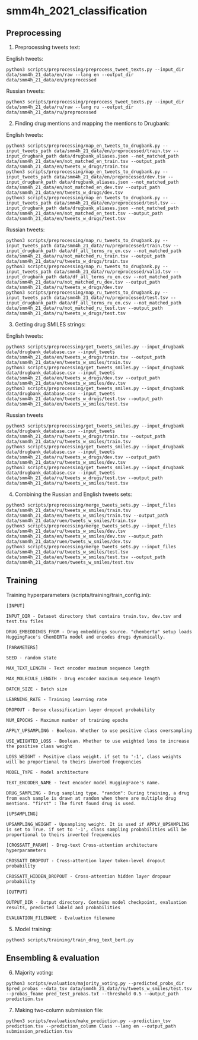 # smm4h_2021_classification


## Preprocessing

1. Preprocessing tweets text:

English tweets:
```
python3 scripts/preprocessing/preprocess_tweet_texts.py --input_dir data/smm4h_21_data/en/raw --lang en --output_dir data/smm4h_21_data/en/preprocessed
```
Russian tweets:
```
python3 scripts/preprocessing/preprocess_tweet_texts.py --input_dir data/smm4h_21_data/ru/raw --lang ru --output_dir data/smm4h_21_data/ru/preprocessed
```
2. Finding drug mentions and mapping the mentions to Drugbank:

English tweets:
```
python3 scripts/preprocessing/map_en_tweets_to_drugbank.py --input_tweets_path data/smm4h_21_data/en/preprocessed/train.tsv --input_drugbank_path data/drugbank_aliases.json --not_matched_path data/smm4h_21_data/en/not_matched_en_train.tsv --output_path data/smm4h_21_data/en/tweets_w_drugs/train.tsv
python3 scripts/preprocessing/map_en_tweets_to_drugbank.py --input_tweets_path data/smm4h_21_data/en/preprocessed/dev.tsv --input_drugbank_path data/drugbank_aliases.json --not_matched_path data/smm4h_21_data/en/not_matched_en_dev.tsv --output_path data/smm4h_21_data/en/tweets_w_drugs/dev.tsv
python3 scripts/preprocessing/map_en_tweets_to_drugbank.py --input_tweets_path data/smm4h_21_data/en/preprocessed/test.tsv --input_drugbank_path data/drugbank_aliases.json --not_matched_path data/smm4h_21_data/en/not_matched_en_test.tsv --output_path data/smm4h_21_data/en/tweets_w_drugs/test.tsv
```
Russian tweets:
```
python3 scripts/preprocessing/map_ru_tweets_to_drugbank.py --input_tweets_path data/smm4h_21_data/ru/preprocessed/train.tsv --input_drugbank_path data/df_all_terms_ru_en.csv --not_matched_path data/smm4h_21_data/ru/not_matched_ru_train.tsv --output_path data/smm4h_21_data/ru/tweets_w_drugs/train.tsv
python3 scripts/preprocessing/map_ru_tweets_to_drugbank.py --input_tweets_path data/smm4h_21_data/ru/preprocessed/valid.tsv --input_drugbank_path data/df_all_terms_ru_en.csv --not_matched_path data/smm4h_21_data/ru/not_matched_ru_dev.tsv --output_path data/smm4h_21_data/ru/tweets_w_drugs/dev.tsv
python3 scripts/preprocessing/map_ru_tweets_to_drugbank.py --input_tweets_path data/smm4h_21_data/ru/preprocessed/test.tsv --input_drugbank_path data/df_all_terms_ru_en.csv --not_matched_path data/smm4h_21_data/ru/not_matched_ru_test.tsv --output_path data/smm4h_21_data/ru/tweets_w_drugs/test.tsv
```

3. Getting drug SMILES strings:

English tweets:
```
python3 scripts/preprocessing/get_tweets_smiles.py --input_drugbank data/drugbank_database.csv --input_tweets data/smm4h_21_data/en/tweets_w_drugs/train.tsv --output_path data/smm4h_21_data/en/tweets_w_smiles/train.tsv
python3 scripts/preprocessing/get_tweets_smiles.py --input_drugbank data/drugbank_database.csv --input_tweets data/smm4h_21_data/en/tweets_w_drugs/dev.tsv --output_path data/smm4h_21_data/en/tweets_w_smiles/dev.tsv
python3 scripts/preprocessing/get_tweets_smiles.py --input_drugbank data/drugbank_database.csv --input_tweets data/smm4h_21_data/en/tweets_w_drugs/test.tsv --output_path data/smm4h_21_data/en/tweets_w_smiles/test.tsv
```
Russian tweets

```
python3 scripts/preprocessing/get_tweets_smiles.py --input_drugbank data/drugbank_database.csv --input_tweets data/smm4h_21_data/ru/tweets_w_drugs/train.tsv --output_path data/smm4h_21_data/ru/tweets_w_smiles/train.tsv
python3 scripts/preprocessing/get_tweets_smiles.py --input_drugbank data/drugbank_database.csv --input_tweets data/smm4h_21_data/ru/tweets_w_drugs/dev.tsv --output_path data/smm4h_21_data/ru/tweets_w_smiles/dev.tsv
python3 scripts/preprocessing/get_tweets_smiles.py --input_drugbank data/drugbank_database.csv --input_tweets data/smm4h_21_data/ru/tweets_w_drugs/test.tsv --output_path data/smm4h_21_data/ru/tweets_w_smiles/test.tsv
```

4. Combining the Russian and English tweets sets:
```
python3 scripts/preprocessing/merge_tweets_sets.py --input_files data/smm4h_21_data/ru/tweets_w_smiles/train.tsv data/smm4h_21_data/en/tweets_w_smiles/train.tsv --output_path data/smm4h_21_data/ruen/tweets_w_smiles/train.tsv
python3 scripts/preprocessing/merge_tweets_sets.py --input_files data/smm4h_21_data/ru/tweets_w_smiles/dev.tsv data/smm4h_21_data/en/tweets_w_smiles/dev.tsv --output_path data/smm4h_21_data/ruen/tweets_w_smiles/dev.tsv
python3 scripts/preprocessing/merge_tweets_sets.py --input_files data/smm4h_21_data/ru/tweets_w_smiles/test.tsv data/smm4h_21_data/en/tweets_w_smiles/test.tsv --output_path data/smm4h_21_data/ruen/tweets_w_smiles/test.tsv
```


## Training

Training hyperparameters (scripts/training/train_config.ini):

	[INPUT]
  
	INPUT_DIR - Dataset directory that contains train.tsv, dev.tsv and test.tsv files
  
	DRUG_EMBEDDINGS_FROM - Drug embeddings source. "chemberta" setup loads HuggingFace's ChemBERTa model and encodes drugs dynamically.
  
	[PARAMETERS]
  
	SEED - random state
  
	MAX_TEXT_LENGTH - Text encoder maximum sequence length
  
	MAX_MOLECULE_LENGTH - Drug encoder maximum sequence length
  
	BATCH_SIZE - Batch size
  
	LEARNING_RATE - Training learning rate
  
	DROPOUT - Dense classification layer dropout probability
  
	NUM_EPOCHS - Maximum number of training epochs
  
	APPLY_UPSAMPLING - Boolean. Whether to use positive class oversampling
  
	USE_WEIGHTED_LOSS - Boolean. Whether to use weighted loss to increase the positive class weight

	LOSS_WEIGHT - Positive class weight. if set to '-1', class weights will be proportional to theirs inverted frequencies
  
	MODEL_TYPE - Model architecture
  
	TEXT_ENCODER_NAME - Text encoder model HuggingFace's name.
  
	DRUG_SAMPLING - Drug sampling type. "random": During training, a drug from each sample is drawn at random when there are multiple drug mentions. "first" : The first found drug is used.
  
	[UPSAMPLING]
  
	UPSAMPLING_WEIGHT - Upsampling weight. It is used if APPLY_UPSAMPLING is set to True. if set to '-1', class sampling probabilities will be proportional to theirs inverted frequencies
  
	[CROSSATT_PARAM] - Drug-text Cross-attention architecture hyperparameters
  
	CROSSATT_DROPOUT - Cross-attention layer token-level dropout probability
  
	CROSSATT_HIDDEN_DROPOUT - Cross-attention hidden layer dropour probability

	[OUTPUT]
  
	OUTPUT_DIR - Output directory. Contains model checkpoint, evaluation results, predicted labeld and probabilities
  
	EVALUATION_FILENAME - Evaluation filename

5. Model training:

```
python3 scripts/training/train_drug_text_bert.py
```

## Ensembling & evaluation

6. Majority voting:

```
python3 scripts/evaluation/majority_voting.py --predicted_probs_dir $pred_probas --data_tsv data/smm4h_21_data/ru/tweets_w_smiles/test.tsv --probas_fname pred_test_probas.txt --threshold 0.5 --output_path prediction.tsv
```

7. Making two-column submission file:

```
python3 scripts/evaluation/make_prediction.py --prediction_tsv prediction.tsv --prediction_column Class --lang en --output_path submission_prediction.tsv
```

